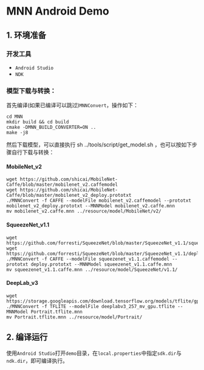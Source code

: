 # MNN Android Demo

## 1. 环境准备

### 开发工具
- `Android Studio`
- `NDK`

### 模型下载与转换：
首先编译(如果已编译可以跳过)`MNNConvert`，操作如下：
```
cd MNN
mkdir build && cd build
cmake -DMNN_BUILD_CONVERTER=ON ..
make -j8
```

然后下载模型，可以直接执行 sh ../tools/script/get_model.sh ，也可以按如下步骤自行下载与转换：
#### MobileNet_v2
```
wget https://github.com/shicai/MobileNet-Caffe/blob/master/mobilenet_v2.caffemodel
wget https://github.com/shicai/MobileNet-Caffe/blob/master/mobilenet_v2_deploy.prototxt
./MNNConvert -f CAFFE --modelFile mobilenet_v2.caffemodel --prototxt mobilenet_v2_deploy.prototxt --MNNModel mobilenet_v2.caffe.mnn
mv mobilenet_v2.caffe.mnn ../resource/model/MobileNet/v2/
```

#### SqueezeNet_v1.1
```
wget https://github.com/forresti/SqueezeNet/blob/master/SqueezeNet_v1.1/squeezenet_v1.1.caffemodel
wget https://github.com/forresti/SqueezeNet/blob/master/SqueezeNet_v1.1/deploy.prototxt
./MNNConvert -f CAFFE --modelFile squeezenet_v1.1.caffemodel --prototxt deploy.prototxt --MNNModel squeezenet_v1.1.caffe.mnn
mv squeezenet_v1.1.caffe.mnn ../resource/model/SqueezeNet/v1.1/
```
#### DeepLab_v3
```
wget https://storage.googleapis.com/download.tensorflow.org/models/tflite/gpu/deeplabv3_257_mv_gpu.tflite
./MNNConvert -f TFLITE --modelFile deeplabv3_257_mv_gpu.tflite --MNNModel Portrait.tflite.mnn
mv Portrait.tflite.mnn ../resource/model/Portrait/
```

## 2. 编译运行

使用`Android Studio`打开`demo`目录，在`local.properties`中指定`sdk.dir`与`ndk.dir`，即可编译执行。
